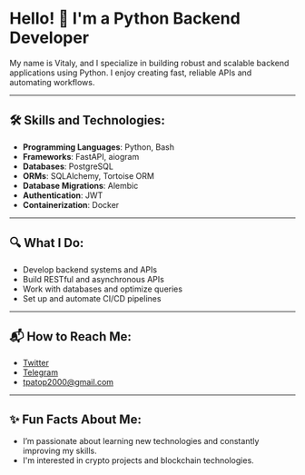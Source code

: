# Hello! 👋 I'm a Python Backend Developer

My name is Vitaly, and I specialize in building robust and scalable backend applications using Python. I enjoy creating fast, reliable APIs and automating workflows.

---

## 🛠 Skills and Technologies:

- **Programming Languages**: Python, Bash
- **Frameworks**: FastAPI, aiogram  
- **Databases**: PostgreSQL  
- **ORMs**: SQLAlchemy, Tortoise ORM  
- **Database Migrations**: Alembic  
- **Authentication**: JWT  
- **Containerization**: Docker  

---

## 🔍 What I Do:

- Develop backend systems and APIs  
- Build RESTful and asynchronous APIs  
- Work with databases and optimize queries  
- Set up and automate CI/CD pipelines  

---

## 📬 How to Reach Me:

- [Twitter](https://x.com/tpatopc)
- [Telegram](https://t.me/tres_two_b)
- tpatop2000@gmail.com

---

## ✨ Fun Facts About Me:

- I’m passionate about learning new technologies and constantly improving my skills.  
- I'm interested in crypto projects and blockchain technologies.
